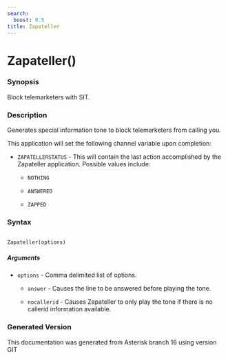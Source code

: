 ```yaml
---
search:
  boost: 0.5
title: Zapateller
---
```


# Zapateller()

### Synopsis

Block telemarketers with SIT.

### Description

Generates special information tone to block telemarketers from calling you.<br>

This application will set the following channel variable upon completion:<br>


* `ZAPATELLERSTATUS` - This will contain the last action accomplished by the Zapateller application. Possible values include:<br>

    * `NOTHING`

    * `ANSWERED`

    * `ZAPPED`

### Syntax


```

Zapateller(options)
```
##### Arguments


* `options` - Comma delimited list of options.<br>

    * `answer` - Causes the line to be answered before playing the tone.<br>


    * `nocallerid` - Causes Zapateller to only play the tone if there is no callerid information available.<br>



### Generated Version

This documentation was generated from Asterisk branch 16 using version GIT 